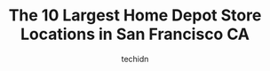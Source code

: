 ---
layout: ampstory
image: https://i0.wp.com/www.depkes.org/wp-content/uploads/2023/06/home-depot-0-in-san-francisco-ca-1685965325.jpeg?resize=640,853
author: techidn
featured: false
description: Discover the impressive array of Home Depot options in San Francisco CA, where you can find 10 of the largest Home Depot establishments in the area. From renowned classics to hidden gems, Sa
title: The 10 Largest Home Depot Store Locations in San Francisco CA
cover:
   title: The 10 Largest Home Depot Store Locations in San Francisco CA
   subtitle: Rickpate
   background: https://www.depkes.org/wp-content/uploads/2023/06/home-depot-0-in-san-francisco-ca-1685965325.jpeg

pages: 
 - layout: thirds
   top: <h1>#1 The Home Depot</h1>
   bottom: "<p>We are contractor and pro member so we usually order bulk items online but Pro store doesnt have all items so we have to pickup a few items from Home Depot Colma II st</p>"
   background: https://www.depkes.org/wp-content/uploads/2023/06/home-depot-1-in-san-francisco-ca-1685965326.jpeg
   backgroundblur: true
 - layout: thirds
   top: <h1>#2 The Home Depot</h1>
   bottom: "<p>1933 Davis St, San Leandro, CA 94577, United States</p>"
   background: https://www.depkes.org/wp-content/uploads/2023/06/home-depot-2-in-san-francisco-ca-1685965326.jpeg
   cta:
      link: https://www.depkes.org/blog/the-10-largest-home-depot-store-locations-in-san-francisco-ca/
      text: The 10 Largest Home Depot Store Locations in San Francisco CA
 - layout: thirds
   top: <h1>#3 The Home Depot</h1>
   bottom: "<p>4000 Alameda Ave, Oakland, CA 94601, United States</p>"
   background: https://www.depkes.org/wp-content/uploads/2023/06/home-depot-3-in-san-francisco-ca-1685965326.jpeg
   cta:
      link: https://www.depkes.org/blog/the-10-largest-home-depot-store-locations-in-san-francisco-ca/
      text: The 10 Largest Home Depot Store Locations in San Francisco CA
 - layout: thirds
   top: <h1>#4 The Home Depot</h1>
   bottom: "<p>11939 San Pablo Ave, El Cerrito, CA 94530, United States</p>"
   background: https://images.unsplash.com/photo-1618556658017-fd9c732d1360?ixlib=rb-4.0.3&ixid=MnwxMjA3fDB8MHxwaG90by1wYWdlfHx8fGVufDB8fHx8&auto=format&fit=crop&w=640&h=853&q=80
   cta:
      link: https://www.depkes.org/blog/the-10-largest-home-depot-store-locations-in-san-francisco-ca/
      text: The 10 Largest Home Depot Store Locations in San Francisco CA
 - layout: thirds
   top: <h1>#5 The Home Depot</h1>
   bottom: "<p>Home Depot, 303 Lake Merced Blvd, Daly City, CA 94015, United States</p>"
   background: https://images.unsplash.com/photo-1522441815192-d9f04eb0615c?ixlib=rb-4.0.3&ixid=MnwxMjA3fDB8MHxwaG90by1wYWdlfHx8fGVufDB8fHx8&auto=format&fit=crop&w=640&h=853&q=80
   cta:
      link: https://www.depkes.org/blog/the-10-largest-home-depot-store-locations-in-san-francisco-ca/
      text: The 10 Largest Home Depot Store Locations in San Francisco CA
 - layout: thirds
   top: <h1>#6 The Home Depot</h1>
   bottom: "<p>111 Shoreline Pkwy, San Rafael, CA 94901, United States</p>"
   background: https://images.unsplash.com/photo-1533735380053-eb8d0759b24a?ixlib=rb-4.0.3&ixid=MnwxMjA3fDB8MHxwaG90by1wYWdlfHx8fGVufDB8fHx8&auto=format&fit=crop&w=640&h=853&q=80
   cta:
      link: https://www.depkes.org/blog/the-10-largest-home-depot-store-locations-in-san-francisco-ca/
      text: The 10 Largest Home Depot Store Locations in San Francisco CA
 - layout: thirds
   top: <h1>#7 Pro Desk at The Home Depot</h1>
   bottom: "<p>91 Colma Blvd, Colma, CA 94014, United States</p>"
   background: https://images.unsplash.com/photo-1553949345-eb786bb3f7ba?ixlib=rb-4.0.3&ixid=MnwxMjA3fDB8MHxwaG90by1wYWdlfHx8fGVufDB8fHx8&auto=format&fit=crop&w=640&h=853&q=80
   cta:
      link: https://www.depkes.org/blog/the-10-largest-home-depot-store-locations-in-san-francisco-ca/
      text: The 10 Largest Home Depot Store Locations in San Francisco CA
 - layout: thirds
   middle: Continue reading...
   background: https://images.unsplash.com/photo-1557672172-298e090bd0f1?ixlib=rb-4.0.3&ixid=MnwxMjA3fDB8MHxwaG90by1wYWdlfHx8fGVufDB8fHx8&auto=format&fit=crop&w=640&h=853&q=80
   cta:
      link: https://www.depkes.org/blog/the-10-largest-home-depot-store-locations-in-san-francisco-ca/
      text: The 10 Largest Home Depot Store Locations in San Francisco CA
      
---